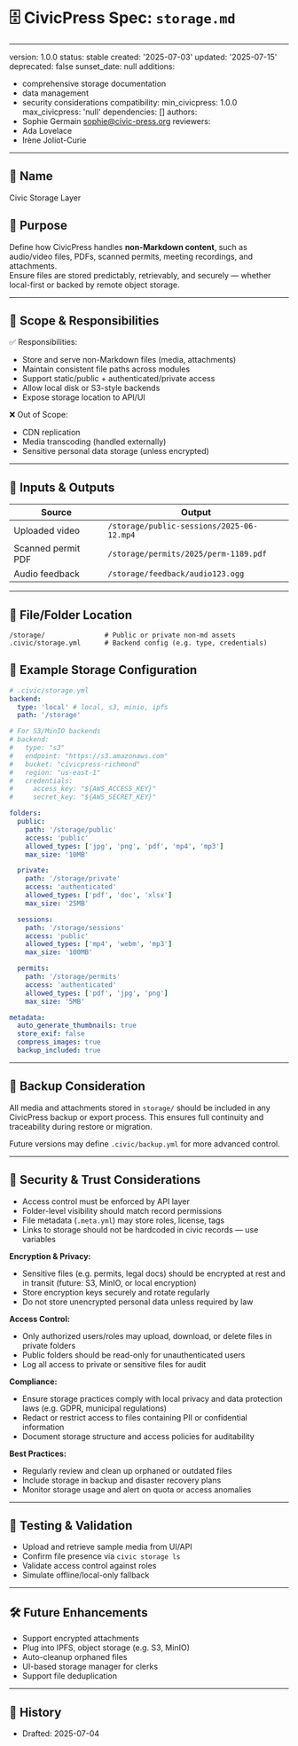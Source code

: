# 🗄️ CivicPress Spec: `storage.md`

---
version: 1.0.0
status: stable
created: '2025-07-03'
updated: '2025-07-15'
deprecated: false
sunset_date: null
additions:

- comprehensive storage documentation
- data management
- security considerations
compatibility:
  min_civicpress: 1.0.0
  max_civicpress: 'null'
  dependencies: []
authors:
- Sophie Germain <sophie@civic-press.org>
reviewers:
- Ada Lovelace
- Irène Joliot-Curie

---

## 📛 Name

Civic Storage Layer

## 🎯 Purpose

Define how CivicPress handles **non-Markdown content**, such as audio/video
files, PDFs, scanned permits, meeting recordings, and attachments.  
Ensure files are stored predictably, retrievably, and securely — whether
local-first or backed by remote object storage.

---

## 🧩 Scope & Responsibilities

✅ Responsibilities:

- Store and serve non-Markdown files (media, attachments)
- Maintain consistent file paths across modules
- Support static/public + authenticated/private access
- Allow local disk or S3-style backends
- Expose storage location to API/UI

❌ Out of Scope:

- CDN replication
- Media transcoding (handled externally)
- Sensitive personal data storage (unless encrypted)

---

## 🔗 Inputs & Outputs

| Source             | Output                                    |
| ------------------ | ----------------------------------------- |
| Uploaded video     | `/storage/public-sessions/2025-06-12.mp4` |
| Scanned permit PDF | `/storage/permits/2025/perm-1189.pdf`     |
| Audio feedback     | `/storage/feedback/audio123.ogg`          |

---

## 📂 File/Folder Location

```
/storage/               # Public or private non-md assets
.civic/storage.yml      # Backend config (e.g. type, credentials)
```

## 📝 Example Storage Configuration

```yaml
# .civic/storage.yml
backend:
  type: 'local' # local, s3, minio, ipfs
  path: '/storage'

# For S3/MinIO backends
# backend:
#   type: "s3"
#   endpoint: "https://s3.amazonaws.com"
#   bucket: "civicpress-richmond"
#   region: "us-east-1"
#   credentials:
#     access_key: "${AWS_ACCESS_KEY}"
#     secret_key: "${AWS_SECRET_KEY}"

folders:
  public:
    path: '/storage/public'
    access: 'public'
    allowed_types: ['jpg', 'png', 'pdf', 'mp4', 'mp3']
    max_size: '10MB'

  private:
    path: '/storage/private'
    access: 'authenticated'
    allowed_types: ['pdf', 'doc', 'xlsx']
    max_size: '25MB'

  sessions:
    path: '/storage/sessions'
    access: 'public'
    allowed_types: ['mp4', 'webm', 'mp3']
    max_size: '100MB'

  permits:
    path: '/storage/permits'
    access: 'authenticated'
    allowed_types: ['pdf', 'jpg', 'png']
    max_size: '5MB'

metadata:
  auto_generate_thumbnails: true
  store_exif: false
  compress_images: true
  backup_included: true
```

---

## 💾 Backup Consideration

All media and attachments stored in `storage/` should be included in any
CivicPress backup or export process. This ensures full continuity and
traceability during restore or migration.

Future versions may define `.civic/backup.yml` for more advanced control.

---

## 🔐 Security & Trust Considerations

- Access control must be enforced by API layer
- Folder-level visibility should match record permissions
- File metadata (`.meta.yml`) may store roles, license, tags
- Links to storage should not be hardcoded in civic records — use variables

**Encryption & Privacy:**

- Sensitive files (e.g. permits, legal docs) should be encrypted at rest and in
  transit (future: S3, MinIO, or local encryption)
- Store encryption keys securely and rotate regularly
- Do not store unencrypted personal data unless required by law

**Access Control:**

- Only authorized users/roles may upload, download, or delete files in private
  folders
- Public folders should be read-only for unauthenticated users
- Log all access to private or sensitive files for audit

**Compliance:**

- Ensure storage practices comply with local privacy and data protection laws
  (e.g. GDPR, municipal regulations)
- Redact or restrict access to files containing PII or confidential information
- Document storage structure and access policies for auditability

**Best Practices:**

- Regularly review and clean up orphaned or outdated files
- Include storage in backup and disaster recovery plans
- Monitor storage usage and alert on quota or access anomalies

---

## 🧪 Testing & Validation

- Upload and retrieve sample media from UI/API
- Confirm file presence via `civic storage ls`
- Validate access control against roles
- Simulate offline/local-only fallback

---

## 🛠️ Future Enhancements

- Support encrypted attachments
- Plug into IPFS, object storage (e.g. S3, MinIO)
- Auto-cleanup orphaned files
- UI-based storage manager for clerks
- Support file deduplication

---

## 📅 History

- Drafted: 2025-07-04
